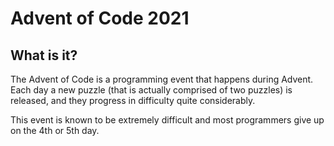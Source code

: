 # Advent of Code 2021
## What is it?

The Advent of Code is a programming event that happens during Advent. Each day a new puzzle (that is actually comprised of two puzzles) is released, and they progress in difficulty quite considerably.

This event is known to be extremely difficult and most programmers give up on the 4th or 5th day.